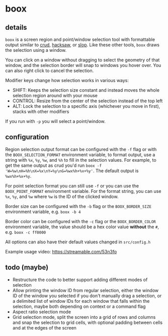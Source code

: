 # boox

## details
`boox` is a screen region and point/window selection tool with formattable output similar to [crud](https://github.com/ix/crud), [hacksaw](https://github.com/neXromancers/hacksaw), or [slop](https://github.com/naelstrof/slop). Like these other tools, `boox` draws the selection using a window.

You can click on a window without dragging to select the geometry of that window, and the selection border will snap to windows you hover over. You can also right click to cancel the selection.

Modifier keys change how selection works in various ways:
- SHIFT: Keeps the selection size constant and instead moves the whole selection region around with your mouse
- CONTROL: Resize from the center of the selection instead of the top left
- ALT: Lock the selection to a specific axis (whichever you move in first), stacks with other modifiers

If you run with `-p` you will select a point/window.

## configuration
Region selection output format can be configured with the `-f` flag or with the `BOOX_SELECTION_FORMAT` environment variable, to format output, use a string with `%x`, `%y`, `%w`, and `%h` to fill in the selection values. For example, to get the same output as crud you'd run `boox -f 'W=%w\nH=%h\nX=%x\nY=%y\nG=%wx%h+%x+%y'`. The default output is `%wx%h+%x+%y`.

For point selection format you can still use `-f` or you can use the `BOOX_POINT_FORMAT` environment variable. For the format string, you can use `%x`, `%y`, and `%w` where `%w` is the ID of the clicked window.

Border size can be configured with the `-b` flag or the `BOOX_BORDER_SIZE` environment variable, e.g. `boox -b 4`

Border color can be configured with the `-c` flag or the `BOOX_BORDER_COLOR` environment variable, the value should be a hex color value **without** the `#`, e.g. `boox -c ff0000`

All options can also have their default values changed in `src/config.h`

Example usage video: https://streamable.com/53n3fo

## todo (maybe)
- Restructure the code to better support adding different modes of selection
- Allow printing the window ID from regular selection, either the window ID of the window you selected if you don't manually drag a selection, or a delimited list of window IDs for each window that falls within the selection, maybe both depending on context or a command flag
- Aspect ratio selection mode
- Grid selection mode, split the screen into a grid of rows and columns and snap the selection to grid cells, with optional padding between cells and at the edges of the screen
